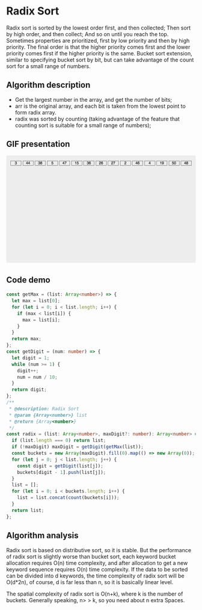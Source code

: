 # Radix Sort

Radix sort is sorted by the lowest order first, and then collected; Then sort by high order, and then collect; And so on until you reach the top. Sometimes properties are prioritized, first by low priority and then by high priority. The final order is that the higher priority comes first and the lower priority comes first if the higher priority is the same. Bucket sort extension, similar to specifying bucket sort by bit, but can take advantage of the count sort for a small range of numbers.

## Algorithm description

- Get the largest number in the array, and get the number of bits;
- arr is the original array, and each bit is taken from the lowest point to form radix array.
- radix was sorted by counting (taking advantage of the feature that counting sort is suitable for a small range of numbers);

## GIF presentation

![Radix Sort](../../../../../assets/ranuts/sort/radix.gif)

## Code demo

```ts
const getMax = (list: Array<number>) => {
  let max = list[0];
  for (let i = 0; i < list.length; i++) {
    if (max < list[i]) {
      max = list[i];
    }
  }
  return max;
};
const getDigit = (num: number) => {
  let digit = 1;
  while (num >= 1) {
    digit++;
    num = num / 10;
  }
  return digit;
};
/**
 * @description: Radix Sort
 * @param {Array<number>} list
 * @return {Array<number>}
 */
const radix = (list: Array<number>, maxDigit?: number): Array<number> => {
  if (list.length === 0) return list;
  if (!maxDigit) maxDigit = getDigit(getMax(list));
  const buckets = new Array(maxDigit).fill(0).map(() => new Array(0));
  for (let j = 0; j < list.length; j++) {
    const digit = getDigit(list[j]);
    buckets[digit - 1].push(list[j]);
  }
  list = [];
  for (let i = 0; i < buckets.length; i++) {
    list = list.concat(count(buckets[i]));
  }
  return list;
};
```

## Algorithm analysis

Radix sort is based on distributive sort, so it is stable. But the performance of radix sort is slightly worse than bucket sort, each keyword bucket allocation requires O(n) time complexity, and after allocation to get a new keyword sequence requires O(n) time complexity. If the data to be sorted can be divided into d keywords, the time complexity of radix sort will be O(d\*2n), of course, d is far less than n, so it is basically linear level.

The spatial complexity of radix sort is O(n+k), where k is the number of buckets. Generally speaking, n&gt; &gt; k, so you need about n extra Spaces.
